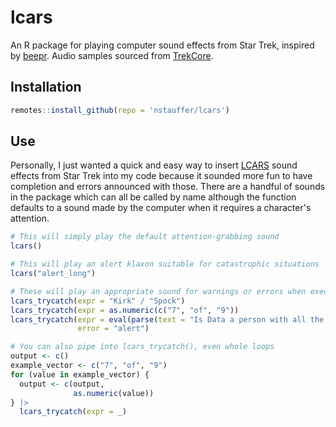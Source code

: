 # lcars
An R package for playing computer sound effects from Star Trek, inspired by [beepr](https://github.com/rasmusab/beepr). Audio samples sourced from [TrekCore](https://trekcore.com/audio).

## Installation
``` r
remotes::install_github(repo = 'nstauffer/lcars')
```

## Use
Personally, I just wanted a quick and easy way to insert [LCARS](https://memory-alpha.fandom.com/wiki/Library_Computer_Access_and_Retrieval_System) sound effects from Star Trek into my code because it sounded more fun to have completion and errors announced with those. There are a handful of sounds in the package which can all be called by name although the function defaults to a sound made by the computer when it requires a character's attention.
``` r
# This will simply play the default attention-grabbing sound
lcars()

# This will play an alert klaxon suitable for catastrophic situations
lcars("alert_long")

# These will play an appropriate sound for warnings or errors when executing the expressions and return any output from the expressions
lcars_trycatch(expr = "Kirk" / "Spock")
lcars_trycatch(expr = as.numeric(c("7", "of", "9"))
lcars_trycatch(expr = eval(parse(text = "Is Data a person with all the associated rights?")),
               error = "alert")

# You can also pipe into lcars_trycatch(), even whole loops
output <- c()
example_vector <- c("7", "of", "9")
for (value in example_vector) {
  output <- c(output,
              as.numeric(value))
} |>
  lcars_trycatch(expr = _)
```
